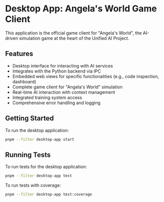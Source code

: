 # Desktop App: Angela's World Game Client

This application is the official game client for "Angela's World", the AI-driven simulation game at the heart of the Unified AI Project.

## Features

- Desktop interface for interacting with AI services
- Integrates with the Python backend via IPC
- Embedded web views for specific functionalities (e.g., code inspection, dashboard)
- Complete game client for "Angela's World" simulation
- Real-time AI interaction with context management
- Integrated training system access
- Comprehensive error handling and logging

## Getting Started

To run the desktop application:

```bash
pnpm --filter desktop-app start
```

## Running Tests

To run tests for the desktop application:

```bash
pnpm --filter desktop-app test
```

To run tests with coverage:

```bash
pnpm --filter desktop-app test:coverage
```
